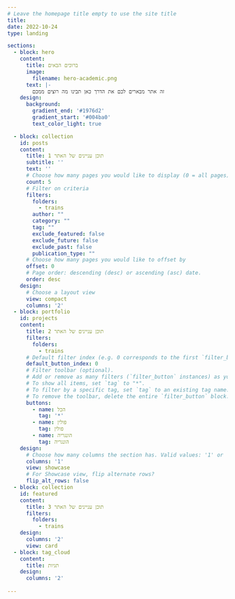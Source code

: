 ```yaml
---
# Leave the homepage title empty to use the site title
title:
date: 2022-10-24
type: landing

sections:
  - block: hero
    content:
      title: ברוכים הבאים
      image:
        filename: hero-academic.png
      text: |-
        זה אתר מבארים לכם את הדרך כאן תבינו מה רוצים ממכם
    design:
      background:
        gradient_end: '#1976d2'
        gradient_start: '#004ba0'
        text_color_light: true

  - block: collection
    id: posts
    content:
      title: תוכן עניינים של האתר 1
      subtitle: ''
      text: ''
      # Choose how many pages you would like to display (0 = all pages)
      count: 5
      # Filter on criteria
      filters:
        folders:
          - trains
        author: ""
        category: ""
        tag: ""
        exclude_featured: false
        exclude_future: false
        exclude_past: false
        publication_type: ""
      # Choose how many pages you would like to offset by
      offset: 0
      # Page order: descending (desc) or ascending (asc) date.
      order: desc
    design:
      # Choose a layout view
      view: compact
      columns: '2'
  - block: portfolio
    id: projects
    content:
      title: תוכן עניינים של האתר 2
      filters:
        folders:
          - trains
      # Default filter index (e.g. 0 corresponds to the first `filter_button` instance below).
      default_button_index: 0
      # Filter toolbar (optional).
      # Add or remove as many filters (`filter_button` instances) as you like.
      # To show all items, set `tag` to "*".
      # To filter by a specific tag, set `tag` to an existing tag name.
      # To remove the toolbar, delete the entire `filter_button` block.
      buttons:
        - name: הכל
          tag: '*'
        - name: פולין
          tag: פולין
        - name: הונגריה
          tag: הונגריה
    design:
      # Choose how many columns the section has. Valid values: '1' or '2'.
      columns: '1'
      view: showcase
      # For Showcase view, flip alternate rows?
      flip_alt_rows: false
  - block: collection
    id: featured
    content:
      title: תוכן עניינים של האתר 3
      filters:
        folders:
          - trains
    design:
      columns: '2'
      view: card
  - block: tag_cloud
    content:
      title: תגיות
    design:
      columns: '2'
  
---
```

